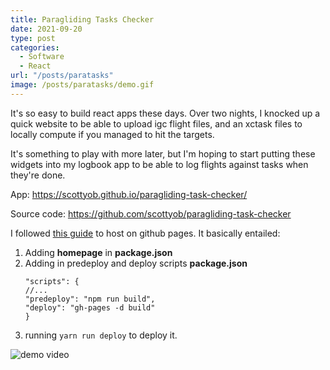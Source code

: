 ```yaml
---
title: Paragliding Tasks Checker
date: 2021-09-20
type: post
categories:
  - Software
  - React
url: "/posts/paratasks"
image: /posts/paratasks/demo.gif
---
```


It's so easy to build react apps these days.  Over two nights, I knocked up a quick website to be able to upload igc flight files, and an xctask files to locally compute if you managed to hit the targets.

It's something to play with more later, but I'm hoping to start putting these widgets into my logbook app to be able to log flights against tasks when they're done.

App:  https://scottyob.github.io/paragliding-task-checker/

Source code:  https://github.com/scottyob/paragliding-task-checker

I followed [this guide](https://dev.to/yuribenjamin/how-to-deploy-react-app-in-github-pages-2a1f) to host on github pages.  It basically entailed:
1.  Adding **homepage** in **package.json**
2.  Adding in predeploy and deploy scripts **package.json**
    ```
    "scripts": {
    //...
    "predeploy": "npm run build",
    "deploy": "gh-pages -d build"
    }
    ```
3. running ```yarn run deploy``` to deploy it.

![demo video](/posts/paratasks/demo.gif)